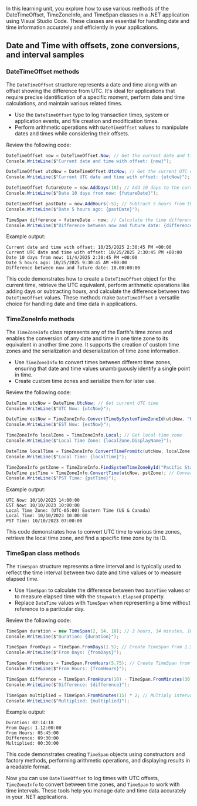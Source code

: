 In this learning unit, you explore how to use various methods of the DateTimeOffset, TimeZoneInfo, and TimeSpan classes in a .NET application using Visual Studio Code. These classes are essential for handling date and time information accurately and efficiently in your applications.

## Date and Time with offsets, zone conversions, and interval samples

### DateTimeOffset methods

The `DateTimeOffset` structure represents a date and time along with an offset showing the difference from UTC. It's ideal for applications that require precise identification of a specific moment, perform date and time calculations, and maintain various related times.

- Use the `DateTimeOffset` type to log transaction times, system or application events, and file creation and modification times.
- Perform arithmetic operations with `DateTimeOffset` values to manipulate dates and times while considering their offsets.

Review the following code:

```csharp
DateTimeOffset now = DateTimeOffset.Now; // Get the current date and time with offset
Console.WriteLine($"Current date and time with offset: {now}");

DateTimeOffset utcNow = DateTimeOffset.UtcNow; // Get the current UTC date and time with offset
Console.WriteLine($"Current UTC date and time with offset: {utcNow}");

DateTimeOffset futureDate = now.AddDays(10); // Add 10 days to the current date and time
Console.WriteLine($"Date 10 days from now: {futureDate}");

DateTimeOffset pastDate = now.AddHours(-5); // Subtract 5 hours from the current date and time
Console.WriteLine($"Date 5 hours ago: {pastDate}");

TimeSpan difference = futureDate - now; // Calculate the time difference between two dates
Console.WriteLine($"Difference between now and future date: {difference}");
```

Example output:

```console
Current date and time with offset: 10/25/2025 2:30:45 PM +00:00
Current UTC date and time with offset: 10/25/2025 2:30:45 PM +00:00
Date 10 days from now: 11/4/2025 2:30:45 PM +00:00
Date 5 hours ago: 10/25/2025 9:30:45 AM +00:00
Difference between now and future date: 10.00:00:00
```

This code demonstrates how to create a `DateTimeOffset` object for the current time, retrieve the UTC equivalent, perform arithmetic operations like adding days or subtracting hours, and calculate the difference between two `DateTimeOffset` values. These methods make `DateTimeOffset` a versatile choice for handling date and time data in applications.

### TimeZoneInfo methods

The `TimeZoneInfo` class represents any of the Earth's time zones and enables the conversion of any date and time in one time zone to its equivalent in another time zone. It supports the creation of custom time zones and the serialization and deserialization of time zone information.

- Use `TimeZoneInfo` to convert times between different time zones, ensuring that date and time values unambiguously identify a single point in time.
- Create custom time zones and serialize them for later use.

Review the following code:

```csharp
DateTime utcNow = DateTime.UtcNow; // Get current UTC time
Console.WriteLine($"UTC Now: {utcNow}");

DateTime estNow = TimeZoneInfo.ConvertTimeBySystemTimeZoneId(utcNow, "Eastern Standard Time"); // Convert UTC to EST
Console.WriteLine($"EST Now: {estNow}");

TimeZoneInfo localZone = TimeZoneInfo.Local; // Get local time zone
Console.WriteLine($"Local Time Zone: {localZone.DisplayName}");

DateTime localTime = TimeZoneInfo.ConvertTimeFromUtc(utcNow, localZone); // Convert UTC to local time
Console.WriteLine($"Local Time: {localTime}");

TimeZoneInfo pstZone = TimeZoneInfo.FindSystemTimeZoneById("Pacific Standard Time"); // Find PST time zone
DateTime pstTime = TimeZoneInfo.ConvertTime(utcNow, pstZone); // Convert UTC to PST
Console.WriteLine($"PST Time: {pstTime}");
```

Example output:

```console
UTC Now: 10/10/2023 14:00:00
EST Now: 10/10/2023 10:00:00
Local Time Zone: (UTC-05:00) Eastern Time (US & Canada)
Local Time: 10/10/2023 10:00:00
PST Time: 10/10/2023 07:00:00
```

This code demonstrates how to convert UTC time to various time zones, retrieve the local time zone, and find a specific time zone by its ID.

### TimeSpan class methods

The `TimeSpan` structure represents a time interval and is typically used to reflect the time interval between two date and time values or to measure elapsed time.

- Use `TimeSpan` to calculate the difference between two `DateTime` values or to measure elapsed time with the `Stopwatch.Elapsed` property.
- Replace `DateTime` values with `TimeSpan` when representing a time without reference to a particular day.

Review the following code:

```csharp
TimeSpan duration = new TimeSpan(2, 14, 18); // 2 hours, 14 minutes, 18 seconds
Console.WriteLine($"Duration: {duration}");

TimeSpan fromDays = TimeSpan.FromDays(1.5); // Create TimeSpan from 1.5 days
Console.WriteLine($"From Days: {fromDays}");

TimeSpan fromHours = TimeSpan.FromHours(5.75); // Create TimeSpan from 5.75 hours
Console.WriteLine($"From Hours: {fromHours}");

TimeSpan difference = TimeSpan.FromHours(10) - TimeSpan.FromMinutes(30); // Subtract intervals
Console.WriteLine($"Difference: {difference}");

TimeSpan multiplied = TimeSpan.FromMinutes(15) * 2; // Multiply interval
Console.WriteLine($"Multiplied: {multiplied}");
```

Example output:

```console
Duration: 02:14:18
From Days: 1.12:00:00
From Hours: 05:45:00
Difference: 09:30:00
Multiplied: 00:30:00
```

This code demonstrates creating `TimeSpan` objects using constructors and factory methods, performing arithmetic operations, and displaying results in a readable format.

Now you can use `DateTimeOffset` to log times with UTC offsets, `TimeZoneInfo` to convert between time zones, and `TimeSpan` to work with time intervals. These tools help you manage date and time data accurately in your .NET applications.
